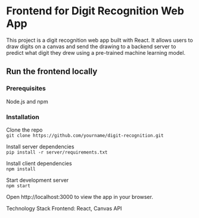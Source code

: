 # Frontend for Digit Recognition Web App
This project is a digit recognition web app built with React. It allows users to draw digits 
on a canvas and send the drawing to a backend server to predict what digit they drew using a pre-trained machine learning model.


## Run the frontend locally

### Prerequisites
Node.js and npm

### Installation
Clone the repo  
`git clone https://github.com/yourname/digit-recognition.git`
  
Install server dependencies  
`pip install -r server/requirements.txt`
  
Install client dependencies  
`npm install`
  
Start development server  
`npm start`
  
Open http://localhost:3000 to view the app in your browser.

Technology Stack
Frontend: React, Canvas API
